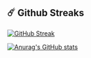 <!-- ## 📊 Github Stats -->
	
<!-- <img height="180em" src="https://github-readme-stats.vercel.app/api?username=martindedja&show_icons=true&hide_border=true&&count_private=true&include_all_commits=true"/>
 -->
## ☄️ Github Streaks

[![GitHub Streak](http://github-readme-streak-stats.herokuapp.com?user=martindedja&theme=dark)](https://git.io/streak-stats)


[![Anurag's GitHub stats](https://github-readme-stats.vercel.app/api?username=martindedja)](https://github.com/anuraghazra/github-readme-stats)
